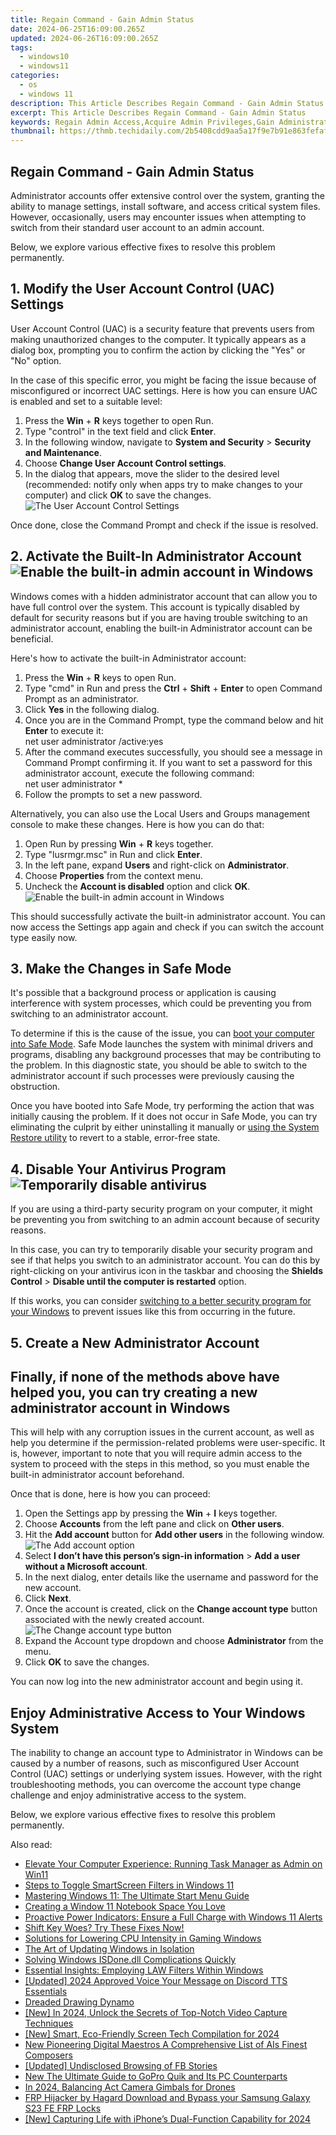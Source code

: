 ```yaml
---
title: Regain Command - Gain Admin Status
date: 2024-06-25T16:09:00.265Z
updated: 2024-06-26T16:09:00.265Z
tags:
  - windows10
  - windows11
categories:
  - os
  - windows 11
description: This Article Describes Regain Command - Gain Admin Status
excerpt: This Article Describes Regain Command - Gain Admin Status
keywords: Regain Admin Access,Acquire Admin Privileges,Gain Administrative Rights,Elevate User Status,Secure Admin Access,Obtain High Privileges,Escalate User Permissions
thumbnail: https://thmb.techidaily.com/2b5408cdd9aa5a17f9e7b91e863fefaf73cf6e1aca47c82b58449d867a0d4a44.jpg
---
```


## Regain Command - Gain Admin Status

 Administrator accounts offer extensive control over the system, granting the ability to manage settings, install software, and access critical system files. However, occasionally, users may encounter issues when attempting to switch from their standard user account to an admin account.

 Below, we explore various effective fixes to resolve this problem permanently.

## 1\. Modify the User Account Control (UAC) Settings

 User Account Control (UAC) is a security feature that prevents users from making unauthorized changes to the computer. It typically appears as a dialog box, prompting you to confirm the action by clicking the "Yes" or "No" option.

 In the case of this specific error, you might be facing the issue because of misconfigured or incorrect UAC settings. Here is how you can ensure UAC is enabled and set to a suitable level:

1. Press the **Win** \+ **R** keys together to open Run.
2. Type "control" in the text field and click **Enter**.
3. In the following window, navigate to **System and Security** \> **Security and Maintenance**.
4. Choose **Change User Account Control settings**.
5. In the dialog that appears, move the slider to the desired level (recommended: notify only when apps try to make changes to your computer) and click **OK** to save the changes.  
![The User Account Control Settings](https://static1.makeuseofimages.com/wordpress/wp-content/uploads/2023/07/the-uac-settings.jpg)

 Once done, close the Command Prompt and check if the issue is resolved.

## 2\. Activate the Built-In Administrator Account ![Enable the built-in admin account in Windows](https://static1.makeuseofimages.com/wordpress/wp-content/uploads/2023/07/enable-built-in-admin-account.jpg)

 Windows comes with a hidden administrator account that can allow you to have full control over the system. This account is typically disabled by default for security reasons but if you are having trouble switching to an administrator account, enabling the built-in Administrator account can be beneficial.

 Here's how to activate the built-in Administrator account:

1. Press the **Win** \+ **R** keys to open Run.
2. Type "cmd" in Run and press the **Ctrl** \+ **Shift** \+ **Enter** to open Command Prompt as an administrator.
3. Click **Yes** in the following dialog.
4. Once you are in the Command Prompt, type the command below and hit **Enter** to execute it:  
net user administrator /active:yes
5. After the command executes successfully, you should see a message in Command Prompt confirming it. If you want to set a password for this administrator account, execute the following command:  
​​​​​​​net user administrator *
6. Follow the prompts to set a new password.

 Alternatively, you can also use the Local Users and Groups management console to make these changes. Here is how you can do that:

1. Open Run by pressing **Win** \+ **R** keys together.
2. Type "lusrmgr.msc" in Run and click **Enter**.
3. In the left pane, expand **Users** and right-click on **Administrator**.
4. Choose **Properties** from the context menu.
5. Uncheck the **Account is disabled** option and click **OK**.  
![Enable the built-in admin account in Windows](https://static1.makeuseofimages.com/wordpress/wp-content/uploads/2023/07/enable-admin-account.jpg)

 This should successfully activate the built-in administrator account. You can now access the Settings app again and check if you can switch the account type easily now.

## 3\. Make the Changes in Safe Mode

 It's possible that a background process or application is causing interference with system processes, which could be preventing you from switching to an administrator account.

 To determine if this is the cause of the issue, you can [boot your computer into Safe Mode](https://www.makeuseof.com/windows-11-boot-safe-mode/). Safe Mode launches the system with minimal drivers and programs, disabling any background processes that may be contributing to the problem. In this diagnostic state, you should be able to switch to the administrator account if such processes were previously causing the obstruction.

 Once you have booted into Safe Mode, try performing the action that was initially causing the problem. If it does not occur in Safe Mode, you can try eliminating the culprit by either uninstalling it manually or [using the System Restore utility](https://www.makeuseof.com/tag/system-restore-factory-reset-work-windows-10/) to revert to a stable, error-free state.

## 4\. Disable Your Antivirus Program ![Temporarily disable antivirus](https://static1.makeuseofimages.com/wordpress/wp-content/uploads/2022/06/disable-antivirus.jpg)

 If you are using a third-party security program on your computer, it might be preventing you from switching to an admin account because of security reasons.

 In this case, you can try to temporarily disable your security program and see if that helps you switch to an administrator account. You can do this by right-clicking on your antivirus icon in the taskbar and choosing the **Shields Control** \> **Disable until the computer is restarted** option.

 If this works, you can consider [switching to a better security program for your Windows](https://www.makeuseof.com/windows-11-antivirus-apps/) to prevent issues like this from occurring in the future.

## 5\. Create a New Administrator Account

## Finally, if none of the methods above have helped you, you can try creating a new administrator account in Windows

 This will help with any corruption issues in the current account, as well as help you determine if the permission-related problems were user-specific. It is, however, important to note that you will require admin access to the system to proceed with the steps in this method, so you must enable the built-in administrator account beforehand.

 Once that is done, here is how you can proceed:

1. Open the Settings app by pressing the **Win** \+ **I** keys together.
2. Choose **Accounts** from the left pane and click on **Other users**.
3. Hit the **Add account** button for **Add other users** in the following window.  
![The Add account option](https://static1.makeuseofimages.com/wordpress/wp-content/uploads/2023/07/add-account-option.jpg)
4. Select **I don’t have this person’s sign-in information** \> **Add a user without a Microsoft account**.
5. In the next dialog, enter details like the username and password for the new account.
6. Click **Next**.
7. Once the account is created, click on the **Change account type** button associated with the newly created account.  
![The Change account type button](https://static1.makeuseofimages.com/wordpress/wp-content/uploads/2022/11/the-change-account-type-option.jpg)
8. Expand the Account type dropdown and choose **Administrator** from the menu.
9. Click **OK** to save the changes.

 You can now log into the new administrator account and begin using it.

## Enjoy Administrative Access to Your Windows System

 The inability to change an account type to Administrator in Windows can be caused by a number of reasons, such as misconfigured User Account Control (UAC) settings or underlying system issues. However, with the right troubleshooting methods, you can overcome the account type change challenge and enjoy administrative access to the system.

 Below, we explore various effective fixes to resolve this problem permanently.

<span class="atpl-alsoreadstyle">Also read:</span>
<div><ul>
<li><a href="https://win11-tips.techidaily.com/elevate-your-computer-experience-running-task-manager-as-admin-on-win11/"><u>Elevate Your Computer Experience: Running Task Manager as Admin on Win11</u></a></li>
<li><a href="https://win11-tips.techidaily.com/steps-to-toggle-smartscreen-filters-in-windows-11/"><u>Steps to Toggle SmartScreen Filters in Windows 11</u></a></li>
<li><a href="https://win11-tips.techidaily.com/mastering-windows-11-the-ultimate-start-menu-guide/"><u>Mastering Windows 11: The Ultimate Start Menu Guide</u></a></li>
<li><a href="https://win11-tips.techidaily.com/creating-a-window-11-notebook-space-you-love/"><u>Creating a Window 11 Notebook Space You Love</u></a></li>
<li><a href="https://win11-tips.techidaily.com/proactive-power-indicators-ensure-a-full-charge-with-windows-11-alerts/"><u>Proactive Power Indicators: Ensure a Full Charge with Windows 11 Alerts</u></a></li>
<li><a href="https://win11-tips.techidaily.com/shift-key-woes-try-these-fixes-now/"><u>Shift Key Woes? Try These Fixes Now!</u></a></li>
<li><a href="https://win11-tips.techidaily.com/solutions-for-lowering-cpu-intensity-in-gaming-windows/"><u>Solutions for Lowering CPU Intensity in Gaming Windows</u></a></li>
<li><a href="https://win11-tips.techidaily.com/the-art-of-updating-windows-in-isolation/"><u>The Art of Updating Windows in Isolation</u></a></li>
<li><a href="https://win11-tips.techidaily.com/solving-windows-isdonedll-complications-quickly/"><u>Solving Windows ISDone.dll Complications Quickly</u></a></li>
<li><a href="https://win11-tips.techidaily.com/essential-insights-employing-law-filters-within-windows/"><u>Essential Insights: Employing LAW Filters Within Windows</u></a></li>
<li><a href="https://discord-videos.techidaily.com/updated-2024-approved-voice-your-message-on-discord-tts-essentials/"><u>[Updated] 2024 Approved  Voice Your Message on Discord  TTS Essentials</u></a></li>
<li><a href="https://extra-information.techidaily.com/dreaded-drawing-dynamo/"><u>Dreaded Drawing Dynamo</u></a></li>
<li><a href="https://desktop-recording.techidaily.com/new-in-2024-unlock-the-secrets-of-top-notch-video-capture-techniques/"><u>[New] In 2024, Unlock the Secrets of Top-Notch Video Capture Techniques</u></a></li>
<li><a href="https://screen-activity-recording.techidaily.com/new-smart-eco-friendly-screen-tech-compilation-for-2024/"><u>[New] Smart, Eco-Friendly Screen Tech Compilation for 2024</u></a></li>
<li><a href="https://audio-editing.techidaily.com/new-pioneering-digital-maestros-a-comprehensive-list-of-ais-finest-composers/"><u>New Pioneering Digital Maestros A Comprehensive List of AIs Finest Composers</u></a></li>
<li><a href="https://facebook-video-files.techidaily.com/updated-undisclosed-browsing-of-fb-stories/"><u>[Updated] Undisclosed Browsing of FB Stories</u></a></li>
<li><a href="https://smart-video-creator.techidaily.com/new-the-ultimate-guide-to-gopro-quik-and-its-pc-counterparts/"><u>New The Ultimate Guide to GoPro Quik and Its PC Counterparts</u></a></li>
<li><a href="https://extra-lessons.techidaily.com/in-2024-balancing-act-camera-gimbals-for-drones/"><u>In 2024, Balancing Act  Camera Gimbals for Drones</u></a></li>
<li><a href="https://android-frp.techidaily.com/frp-hijacker-by-hagard-download-and-bypass-your-samsung-galaxy-s23-fe-frp-locks-by-drfone-android/"><u>FRP Hijacker by Hagard Download and Bypass your Samsung Galaxy S23 FE FRP Locks</u></a></li>
<li><a href="https://vp-tips.techidaily.com/new-capturing-life-with-iphones-dual-function-capability-for-2024/"><u>[New] Capturing Life with iPhone’s Dual-Function Capability for 2024</u></a></li>
</ul></div>

<ins class="adsbygoogle"
      style="display:block"
      data-ad-client="ca-pub-7571918770474297"
      data-ad-slot="8358498916"
      data-ad-format="auto"
      data-full-width-responsive="true"></ins>